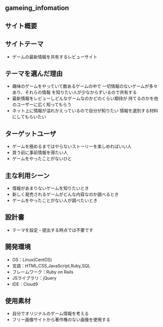 ## gameing_infomation
## サイト概要
## サイトテーマ
- ゲームの最新情報を共有するレビューサイト
​
## テーマを選んだ理由
- 趣味のゲームをやっていて数あるゲームの中で
一切情報のないゲームが多々あり、それらの情報
を知りたい人が少なからずいるので共有する
- 最新情報をレビューしどんなゲームなのかどのくらい期待が
持てるのかを他のユーザーに広く知ってもらう
- ネット上に情報が溢れかえっているので自分が知りたい
情報を選別する材料にしてもらいたい
​
## ターゲットユーザ
- ゲームを極めるまではやらないストーリーを楽しめればいい人
- 買う前に事前情報を得たい人
- ゲームをやったことがないひと
​
## 主な利用シーン
- 情報があまりないゲームを知りたいとき
- 新しく発売されるゲームがどんな内容なのか調べるとき
- ゲームをやったことがない人が調べたいとき
​
## 設計書
- テーマを設定・提出する時点では不要です
​
## 開発環境
- OS：Linux(CentOS)
- 言語：HTML,CSS,JavaScript,Ruby,SQL
- フレームワーク：Ruby on Rails
- JSライブラリ：jQuery
- IDE：Cloud9
​
## 使用素材
- 自分でオリジナルのゲーム情報を考える
- フリー画像サイトから著作権のない画像を使用する
